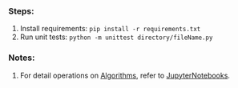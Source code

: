 ### Steps:
1. Install requirements: ```pip install -r requirements.txt```
2. Run unit tests: ```python -m unittest directory/fileName.py```

### Notes:
1. For detail operations on [Algorithms](Algorithms/), refer to [JupyterNotebooks](JupyterNotebooks/).